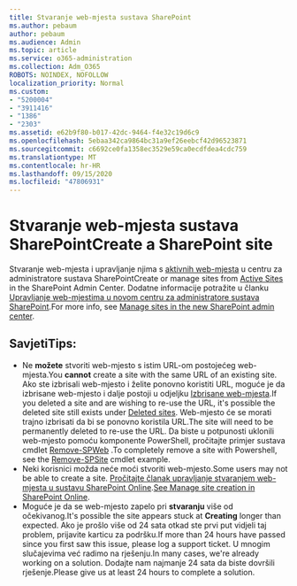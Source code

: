 ```yaml
---
title: Stvaranje web-mjesta sustava SharePoint
ms.author: pebaum
author: pebaum
ms.audience: Admin
ms.topic: article
ms.service: o365-administration
ms.collection: Adm_O365
ROBOTS: NOINDEX, NOFOLLOW
localization_priority: Normal
ms.custom:
- "5200004"
- "3911416"
- "1386"
- "2303"
ms.assetid: e62b9f80-b017-42dc-9464-f4e32c19d6c9
ms.openlocfilehash: 5ebaa342ca9864bc31a9ef26eebcf42d96523871
ms.sourcegitcommit: c6692ce0fa1358ec3529e59ca0ecdfdea4cdc759
ms.translationtype: MT
ms.contentlocale: hr-HR
ms.lasthandoff: 09/15/2020
ms.locfileid: "47806931"
---
```

# <a name="create-a-sharepoint-site"></a><span data-ttu-id="d1d89-102">Stvaranje web-mjesta sustava SharePoint</span><span class="sxs-lookup"><span data-stu-id="d1d89-102">Create a SharePoint site</span></span>

<span data-ttu-id="d1d89-103">Stvaranje web-mjesta i upravljanje njima s [aktivnih web-mjesta](https://admin.microsoft.com/sharepoint?page=sitemanagement&modern=true) u centru za administratore sustava SharePoint</span><span class="sxs-lookup"><span data-stu-id="d1d89-103">Create or manage sites from [Active Sites](https://admin.microsoft.com/sharepoint?page=sitemanagement&modern=true) in the SharePoint Admin Center.</span></span> <span data-ttu-id="d1d89-104">Dodatne informacije potražite u članku [Upravljanje web-mjestima u novom centru za administratore sustava SharePoint](https://docs.microsoft.com/sharepoint/manage-site-creation).</span><span class="sxs-lookup"><span data-stu-id="d1d89-104">For more info, see [Manage sites in the new SharePoint admin center](https://docs.microsoft.com/sharepoint/manage-site-creation).</span></span> 

## <a name="tips"></a><span data-ttu-id="d1d89-105">Savjeti</span><span class="sxs-lookup"><span data-stu-id="d1d89-105">Tips:</span></span>

- <span data-ttu-id="d1d89-106">Ne **možete** stvoriti web-mjesto s istim URL-om postojećeg web-mjesta.</span><span class="sxs-lookup"><span data-stu-id="d1d89-106">You **cannot** create a site with the same URL of an existing site.</span></span> <span data-ttu-id="d1d89-107">Ako ste izbrisali web-mjesto i želite ponovno koristiti URL, moguće je da izbrisane web-mjesto i dalje postoji u odjeljku [Izbrisane web-mjesta](https://admin.microsoft.com/sharepoint?page=recyclebin&modern=true).</span><span class="sxs-lookup"><span data-stu-id="d1d89-107">If you deleted a site and are wishing to re-use the URL, it's possible the deleted site still exists under [Deleted sites](https://admin.microsoft.com/sharepoint?page=recyclebin&modern=true).</span></span> <span data-ttu-id="d1d89-108">Web-mjesto će se morati trajno izbrisati da bi se ponovno koristila URL.</span><span class="sxs-lookup"><span data-stu-id="d1d89-108">The site will need to be permanently deleted to re-use the URL.</span></span> <span data-ttu-id="d1d89-109">Da biste u potpunosti uklonili web-mjesto pomoću komponente PowerShell, pročitajte primjer sustava cmdlet [Remove-SPWeb](https://docs.microsoft.com/sharepoint/manage-sites-in-new-admin-center#delete-a-site) .</span><span class="sxs-lookup"><span data-stu-id="d1d89-109">To completely remove a site with Powershell, see the [Remove-SPSite](https://docs.microsoft.com/sharepoint/manage-sites-in-new-admin-center#delete-a-site) cmdlet example.</span></span>
- <span data-ttu-id="d1d89-110">Neki korisnici možda neće moći stvoriti web-mjesto.</span><span class="sxs-lookup"><span data-stu-id="d1d89-110">Some users may not be able to create a site.</span></span> <span data-ttu-id="d1d89-111">[Pročitajte članak upravljanje stvaranjem web-mjesta u sustavu SharePoint Online](https://docs.microsoft.com/sharepoint/manage-site-creation).</span><span class="sxs-lookup"><span data-stu-id="d1d89-111">[See Manage site creation in SharePoint Online](https://docs.microsoft.com/sharepoint/manage-site-creation).</span></span>
- <span data-ttu-id="d1d89-112">Moguće je da se web-mjesto zapelo pri **stvaranju** više od očekivanog.</span><span class="sxs-lookup"><span data-stu-id="d1d89-112">It's possible the site appears stuck at **Creating** longer than expected.</span></span> <span data-ttu-id="d1d89-113">Ako je prošlo više od 24 sata otkad ste prvi put vidjeli taj problem, prijavite karticu za podršku.</span><span class="sxs-lookup"><span data-stu-id="d1d89-113">If more than 24 hours have passed since you first saw this issue, please log a support ticket.</span></span> <span data-ttu-id="d1d89-114">U mnogim slučajevima već radimo na rješenju.</span><span class="sxs-lookup"><span data-stu-id="d1d89-114">In many cases, we're already working on a solution.</span></span> <span data-ttu-id="d1d89-115">Dodajte nam najmanje 24 sata da biste dovršili rješenje.</span><span class="sxs-lookup"><span data-stu-id="d1d89-115">Please give us at least 24 hours to complete a solution.</span></span>
